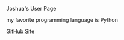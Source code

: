 Joshua's User Page

my favorite programming language is Python


[GitHub Site](https://phamjoshua6.github.io/Lab1/)